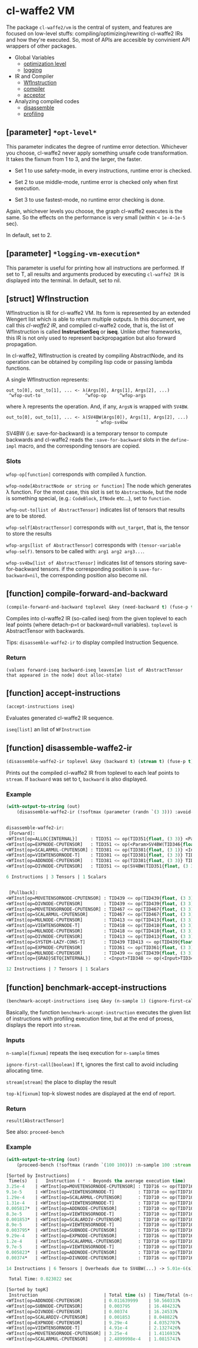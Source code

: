 
# cl-waffe2 VM

The package `cl-waffe2/vm` is the central of system, and features are focused on low-level stuffs: compiling/optimizing/rewriting cl-waffe2 IRs and how they're executed. So, most of APIs are accesible by convinient API wrappers of other packages.

- Global Variables
    - [optimization level](./#parameter-opt-level)
    - [logging](./#parameter-logging-vm-execution)
- IR and Compiler
    - [WfInstruction](./#struct-wfinstruction)
    - [compiler](./#function-compile-forward-and-backward)
    - [acceptor](./#function-accept-instructions)
- Analyzing compiled codes
    - [disassemble](#function-disassemble-waffe2-ir)
    - [profiling](#function-benchmark-accept-instructions)

## [parameter] `*opt-level*`

This parameter indicates the degree of runtime error detection. Whichever you choose, cl-waffe2 never apply something unsafe code transformation. It takes the fixnum from 1 to 3, and the larger, the faster.

- Set 1 to use safety-mode, in every instructions, runtime error is checked.

- Set 2 to use middle-mode, runtime error is checked only when first execution.

- Set 3 to use fastest-mode, no runtime error checking is done.

Again, whichever levels you choose, the graph cl-waffe2 executes is the same. So the effects on the performance is very small (within < `1e-4~1e-5` sec).

In default, set to 2.

## [parameter] `*logging-vm-execution*`

This parameter is useful for printing how all instructions are performed. If set to T, all results and arguments produced by executing `cl-waffe2 IR` is displayed into the terminal. In default, set to nil.

## [struct] WfInstruction

WfInstruction is IR for cl-waffe2 VM. Its form is represented by an extended Wengert list which is able to return multiple outputs. In this document, we call this *cl-waffe2 IR*, and compiled cl-waffe2 code, that is, the list of WfInstruction is called **InstructionSeq** or **iseq**. Unlike other frameworks, this IR is not only used to represent backpropagation but also forward propagation.


In cl-waffe2, WfInstruction is created by compiling AbstractNode, and its operation can be obtained by compiling lisp code or passing lambda functions.

A single WfInstruction represents:

```
out_to[0], out_to[1], ... <- λ(Args[0], Args[1], Args[2], ...)
 ^wfop-out-to                 ^wfop-op     ^wfop-args
```

where λ represents the operation. And, if any, `ArgsN` is wrapped with `SV4BW`.

```
out_to[0], out_to[1], ... <- λ(SV4BW(Args[0]), Args[1], Args[2], ...)
                                  ^ wfop-sv4bw
```

SV4BW (i.e: save-for-backward) is a temporary tensor to compute backwards and cl-waffe2 reads the `:save-for-backward` slots in the `define-impl` macro, and the corresponding tensors are copied.

### Slots

`wfop-op[function]` corresponds with compiled λ function.

`wfop-node[AbstractNode or string or function]` The node which generates λ function. For the most case, this slot is set to `AbstractNode`, but the node is something special, (e.g.: `CodeBlock`, `IfNode` etc...), set to `function`.

`wfop-out-to[list of AbstractTensor]` indicates list of tensors that results are to be stored.

`wfop-self[AbstractTensor]` corresponds with `out_target`, that is, the tensor to store the results

`wfop-args[list of AbstractTensor]` corresponds with `(tensor-variable wfop-self)`. tensors to be called with: `arg1 arg2 arg3...`.

`wfop-sv4bw[list of AbstractTensor]` indicates list of tensors storing save-for-backward tensors. if the corresponding position is `save-for-backward=nil`, the corresponding position also become nil.


## [function] compile-forward-and-backward

```lisp
(compile-forward-and-backward toplevel &key (need-backward t) (fuse-p t) (compile-mode :default) (optimize-locality t))
```

Compiles into cl-waffe2 IR (so-called iseq) from the given toplevel to each leaf points (where detach-p=t or backward=null variables). `toplevel` is AbstractTensor with backwards.

Tips: `disassemble-waffe2-ir` to display compiled Instruction Sequence.

### Return

`(values forward-iseq backward-iseq leaves[an list of AbstractTensor that appeared in the node] dout alloc-state)`

## [function] accept-instructions

```lisp
(accept-instructions iseq)
```

Evaluates generated cl-waffe2 IR sequence.

`iseq[list]` an list of `WFInstruction`

## [function] disassemble-waffe2-ir

```lisp
(disassemble-waffe2-ir toplevel &key (backward t) (stream t) (fuse-p t))
```

Prints out the compiled cl-waffe2 IR from toplevel to each leaf points to `stream`. If `backward` was set to t, `backward` is also displayed.

### Example

```lisp
(with-output-to-string (out)
    (disassemble-waffe2-ir (!softmax (parameter (randn `(3 3))) :avoid-overflow nil) :stream out))


disassemble-waffe2-ir:
 [Forward]: 
<WfInst[op=ALLOC{INTERNAL}]     : TID351 <= op(TID351{float, (3 3)} <Param>TID346{float, (3 3)})>
<WfInst[op=EXPNODE-CPUTENSOR]   : TID351 <= op(<Param>SV4BW(TID346{float, (3 3)}) TID351{float, (3 3)})>
<WfInst[op=SCALARMUL-CPUTENSOR] : TID381 <= op(TID381{float, (3 1)} <Input>TID373{float, (1)})>
<WfInst[op=VIEWTENSORNODE-T]    : TID381 <= op(TID381{float, (3 3)} TID381{float, (3 1)})>
<WfInst[op=ADDNODE-CPUTENSOR]   : TID381 <= op(TID381{float, (3 3)} TID351{float, (3 3)})>
<WfInst[op=DIVNODE-CPUTENSOR]   : TID351 <= op(SV4BW(TID351{float, (3 3)}) SV4BW(TID381{float, (3 3)}))>

6 Instructions | 3 Tensors | 1 Scalars


 [Pullback]: 
<WfInst[op=MOVETENSORNODE-CPUTENSOR] : TID439 <= op(TID439{float, (3 3)} <Input>TID436{float, (3 3)})>
<WfInst[op=DIVNODE-CPUTENSOR]        : TID439 <= op(TID439{float, (3 3)} TID418{float, (3 3)})>
<WfInst[op=MOVETENSORNODE-CPUTENSOR] : TID467 <= op(TID467{float, (3 3)} <Input>TID436{float, (3 3)})>
<WfInst[op=SCALARMUL-CPUTENSOR]      : TID467 <= op(TID467{float, (3 3)} <Input>TID464{float, (1)})>
<WfInst[op=MULNODE-CPUTENSOR]        : TID413 <= op(TID413{float, (3 3)} TID467{float, (3 3)})>
<WfInst[op=VIEWTENSORNODE-T]         : TID418 <= op(TID418{float, (3 3)} TID418{float, (3 1)})>
<WfInst[op=MULNODE-CPUTENSOR]        : TID418 <= op(TID418{float, (3 3)} TID418{float, (3 3)})>
<WfInst[op=DIVNODE-CPUTENSOR]        : TID413 <= op(TID413{float, (3 3)} TID418{float, (3 3)})>
<WfInst[op=SYSTEM-LAZY-CONS-T]       : TID439 TID413 <= op(TID439{float, (3 3)} TID413{float, (3 3)})>
<WfInst[op=EXPNODE-CPUTENSOR]        : TID361 <= op(TID361{float, (3 3)} TID361{float, (3 3)})>
<WfInst[op=MULNODE-CPUTENSOR]        : TID439 <= op(TID439{float, (3 3)} TID361{float, (3 3)})>
<WfInst[op={GRAD}SETQ{INTERNAL}]     : <Input>TID348 <= op(<Input>TID348{float, (3 3)} TID439{float, (3 3)})>

12 Instructions | 7 Tensors | 1 Scalars


```

## [function] benchmark-accept-instructions

```lisp
(benchmark-accept-instructions iseq &key (n-sample 1) (ignore-first-call nil) (stream t) (top-k 10))
```

Basically, the function `benchmark-accept-instruction` executes the given list of instructions with profiling execution time, but at the end of proess, displays the report into `stream`.

### Inputs

`n-sample[fixnum]` repeats the iseq execution for `n-sample` times

`ignore-first-call[boolean]` If t, ignores the first call to avoid including allocating time.

`stream[stream]` the place to display the result

`top-k[fixnum]` top-k slowest nodes are displayed at the end of report.

### Return

`result[AbstractTensor]`

See also: `proceed-bench`

### Example

```lisp
(with-output-to-string (out)
    (proceed-bench (!softmax (randn `(100 100))) :n-sample 100 :stream out))

[Sorted by Instructions]
 Time(s)   |   Instruction ( * - Beyonds the average execution time)
3.25e-4    | <WfInst[op=MOVETENSORNODE-CPUTENSOR] : TID716 <= op(TID716{float, (100 100)} <Input>TID632{float, (100 100)})>
9.1e-5     | <WfInst[op=VIEWTENSORNODE-T]         : TID710 <= op(TID710{float, (100 1)} TID710{float, (100 1)})>
1.29e-4    | <WfInst[op=SCALARMUL-CPUTENSOR]      : TID710 <= op(TID710{float, (100 1)} <Input>TID641{float, (1)})>
1.31e-4    | <WfInst[op=VIEWTENSORNODE-T]         : TID710 <= op(TID710{float, (100 100)} TID710{float, (100 1)})>
0.005817*  | <WfInst[op=ADDNODE-CPUTENSOR]        : TID710 <= op(TID710{float, (100 100)} <Input>TID632{float, (100 100)})>
8.3e-5     | <WfInst[op=VIEWTENSORNODE-T]         : TID710 <= op(TID710{float, (100 1)} TID710{float, (100 100)})>
0.001853*  | <WfInst[op=SCALARDIV-CPUTENSOR]      : TID710 <= op(TID710{float, (100 1)} <Input>TID636{float, (1)})>
8.9e-5     | <WfInst[op=VIEWTENSORNODE-T]         : TID710 <= op(TID710{float, (100 100)} TID710{float, (100 1)})>
0.003795*  | <WfInst[op=SUBNODE-CPUTENSOR]        : TID716 <= op(TID716{float, (100 100)} TID710{float, (100 100)})>
9.29e-4    | <WfInst[op=EXPNODE-CPUTENSOR]        : TID716 <= op(TID716{float, (100 100)} TID716{float, (100 100)})>
1.2e-4     | <WfInst[op=SCALARMUL-CPUTENSOR]      : TID710 <= op(TID710{float, (100 1)} <Input>TID761{float, (1)})>
9.7e-5     | <WfInst[op=VIEWTENSORNODE-T]         : TID710 <= op(TID710{float, (100 100)} TID710{float, (100 1)})>
0.005823*  | <WfInst[op=ADDNODE-CPUTENSOR]        : TID710 <= op(TID710{float, (100 100)} TID716{float, (100 100)})>
0.00374*   | <WfInst[op=DIVNODE-CPUTENSOR]        : TID716 <= op(TID716{float, (100 100)} TID710{float, (100 100)})>

14 Instructions | 6 Tensors | Overheads due to SV4BW(...) -> 5.01e-6(s) 

 Total Time: 0.023022 sec

[Sorted by topK]
 Instruction                         | Total time (s) | Time/Total (n-sample=100)
<WfInst[op=ADDNODE-CPUTENSOR]        | 0.011639999    | 50.560333%
<WfInst[op=SUBNODE-CPUTENSOR]        | 0.003795       | 16.484232%
<WfInst[op=DIVNODE-CPUTENSOR]        | 0.00374        | 16.24533%
<WfInst[op=SCALARDIV-CPUTENSOR]      | 0.001853       | 8.048822%
<WfInst[op=EXPNODE-CPUTENSOR]        | 9.29e-4        | 4.0352707%
<WfInst[op=VIEWTENSORNODE-T]         | 4.91e-4        | 2.1327426%
<WfInst[op=MOVETENSORNODE-CPUTENSOR] | 3.25e-4        | 1.4116932%
<WfInst[op=SCALARMUL-CPUTENSOR]      | 2.4899998e-4   | 1.0815741%

```
